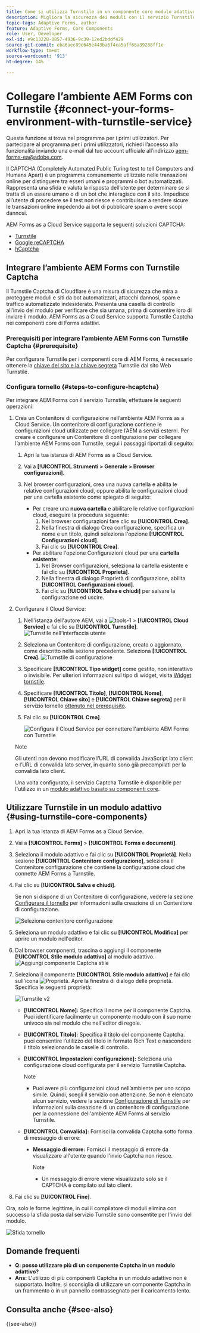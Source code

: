 ```yaml
---
title: Come si utilizza Turnstile in un componente core modulo adattivo AEM?
description: Migliora la sicurezza dei moduli con il servizio Turnstile. Guida dettagliata all’interno!
topic-tags: Adaptive Forms, author
feature: Adaptive Forms, Core Components
role: User, Developer
exl-id: e9c13228-0857-4936-9c39-12ed2bddf429
source-git-commit: eba6aec89e645e443ba6f4ca5aff66a39288ff1e
workflow-type: tm+mt
source-wordcount: '913'
ht-degree: 14%

---
```


# Collegare l’ambiente AEM Forms con Turnstile {#connect-your-forms-environment-with-turnstile-service}

<span class="preview"> Questa funzione si trova nel programma per i primi utilizzatori. Per partecipare al programma per i primi utilizzatori, richiedi l’accesso alla funzionalità inviando una e-mail dal tuo account ufficiale all’indirizzo aem-forms-ea@adobe.com. </span>

Il CAPTCHA (Completely Automated Public Turing test to tell Computers and Humans Apart) è un programma comunemente utilizzato nelle transazioni online per distinguere tra esseri umani e programmi o bot automatizzati. Rappresenta una sfida e valuta la risposta dell’utente per determinare se si tratta di un essere umano o di un bot che interagisce con il sito. Impedisce all’utente di procedere se il test non riesce e contribuisce a rendere sicure le transazioni online impedendo ai bot di pubblicare spam o avere scopi dannosi.

AEM Forms as a Cloud Service supporta le seguenti soluzioni CAPTCHA:


* [Turnstile](/help/forms/integrate-adaptive-forms-turnstile-core-components.md)
* [Google reCAPTCHA](/help/forms/captcha-adaptive-forms-core-components.md)
* [hCaptcha](/help/forms/integrate-adaptive-forms-hcaptcha-core-components.md)

<!-- ![Turnstile](assets/Turnstile-challenge.png)-->

## Integrare l’ambiente AEM Forms con Turnstile Captcha

Il Turnstile Captcha di Cloudflare è una misura di sicurezza che mira a proteggere moduli e siti da bot automatizzati, attacchi dannosi, spam e traffico automatizzato indesiderato. Presenta una casella di controllo all’invio del modulo per verificare che sia umana, prima di consentire loro di inviare il modulo. AEM Forms as a Cloud Service supporta Turnstile Captcha nei componenti core di Forms adattivi.

### Prerequisiti per integrare l’ambiente AEM Forms con Turnstile Captcha {#prerequisite}

Per configurare Turnstile per i componenti core di AEM Forms, è necessario ottenere la [chiave del sito e la chiave segreta](https://developers.cloudflare.com/turnstile/get-started/) Turnstile dal sito Web Turnstile.

### Configura tornello {#steps-to-configure-hcaptcha}

Per integrare AEM Forms con il servizio Turnstile, effettuare le seguenti operazioni:

1. Crea un Contenitore di configurazione nell’ambiente AEM Forms as a Cloud Service. Un contenitore di configurazione contiene le configurazioni cloud utilizzate per collegare l’AEM a servizi esterni. Per creare e configurare un Contenitore di configurazione per collegare l’ambiente AEM Forms con Turnstile, segui i passaggi riportati di seguito:
   1. Apri la tua istanza di AEM Forms as a Cloud Service.
   1. Vai a **[!UICONTROL Strumenti > Generale > Browser configurazioni]**.
   1. Nel browser configurazioni, crea una nuova cartella e abilita le relative configurazioni cloud, oppure abilita le configurazioni cloud per una cartella esistente come spiegato di seguito:

      * Per creare una **nuova cartella** e abilitare le relative configurazioni cloud, eseguire la procedura seguente:
         1. Nel browser configurazioni fare clic su **[!UICONTROL Crea]**.
         1. Nella finestra di dialogo Crea configurazione, specifica un nome e un titolo, quindi seleziona l&#39;opzione **[!UICONTROL Configurazioni cloud]**.
         1. Fai clic su **[!UICONTROL Crea]**.
      * Per abilitare l&#39;opzione Configurazioni cloud per una **cartella esistente**:
         1. Nel Browser configurazioni, seleziona la cartella esistente e fai clic su **[!UICONTROL Proprietà]**.
         1. Nella finestra di dialogo Proprietà di configurazione, abilita **[!UICONTROL Configurazioni cloud]**.
         1. Fai clic su **[!UICONTROL Salva e chiudi]** per salvare la configurazione ed uscire.

1. Configurare il Cloud Service:
   1. Nell&#39;istanza dell&#39;autore AEM, vai a ![tools-1](assets/tools-1.png) > **[!UICONTROL Cloud Service]** e fai clic su **[!UICONTROL Turnstile]**.
      ![Turnstile nell&#39;interfaccia utente](assets/turnstile-in-ui.png)
   1. Seleziona un Contenitore di configurazione, creato o aggiornato, come descritto nella sezione precedente. Seleziona **[!UICONTROL Crea]**.
      ![Turnstile di configurazione](assets/config-hcaptcha.png)
   1. Specificare **[!UICONTROL Tipo widget]** come gestito, non interattivo o invisibile. Per ulteriori informazioni sul tipo di widget, visita [Widget tornstile](https://developers.cloudflare.com/turnstile/concepts/widget/).
   1. Specificare **[!UICONTROL Titolo]**, **[!UICONTROL Nome]**, **[!UICONTROL Chiave sito]** e **[!UICONTROL Chiave segreta]** per il servizio tornello [ottenuto nel prerequisito](#prerequisite).
   1. Fai clic su **[!UICONTROL Crea]**.

      ![Configura il Cloud Service per connettere l&#39;ambiente AEM Forms con Turnstile](assets/config-turntstile-cc.png)

   >[!NOTE]
   > Gli utenti non devono modificare l’URL di convalida JavaScript lato client e l’URL di convalida lato server, in quanto sono già precompilati per la convalida lato client.

   Una volta configurato, il servizio Captcha Turnstile è disponibile per l&#39;utilizzo in un [modulo adattivo basato su componenti core](https://experienceleague.adobe.com/en/docs/experience-manager-core-components/using/adaptive-forms/introduction).

## Utilizzare Turnstile in un modulo adattivo {#using-turnstile-core-components}

1. Apri la tua istanza di AEM Forms as a Cloud Service.
1. Vai a **[!UICONTROL Forms]** > **[!UICONTROL Forms e documenti]**.
1. Seleziona il modulo adattivo e fai clic su **[!UICONTROL Proprietà]**. Nella sezione **[!UICONTROL Contenitore configurazione]**, seleziona il Contenitore configurazione che contiene la configurazione cloud che connette AEM Forms a Turnstile.
1. Fai clic su **[!UICONTROL Salva e chiudi]**.

   Se non si dispone di un Contenitore di configurazione, vedere la sezione [Configurare il tornello](#steps-to-configure-hcaptcha) per informazioni sulla creazione di un Contenitore di configurazione.

   ![Seleziona contenitore configurazione](/help/forms/assets/captcha-properties.png)

1. Seleziona un modulo adattivo e fai clic su **[!UICONTROL Modifica]** per aprire un modulo nell&#39;editor.
1. Dal browser componenti, trascina o aggiungi il componente **[!UICONTROL Stile modulo adattivo]** al modulo adattivo.
   ![Aggiungi componente Captcha stile](/help/forms/assets/turnstile-v2.png)
1. Seleziona il componente **[!UICONTROL Stile modulo adattivo]** e fai clic sull&#39;icona ![Proprietà](assets/configure-icon.svg). Apre la finestra di dialogo delle proprietà. Specifica le seguenti proprietà:

   ![Turnstile v2](assets/turnstile-settings-for-v2.png)

   * **[!UICONTROL Nome]:** Specifica il nome per il componente Captcha. Puoi identificare facilmente un componente modulo con il suo nome univoco sia nel modulo che nell&#39;editor di regole.
   * **[!UICONTROL Titolo]:** Specifica il titolo del componente Captcha. puoi consentire l’utilizzo del titolo in formato Rich Text e nascondere il titolo selezionando le caselle di controllo.
   * **[!UICONTROL Impostazioni configurazione]:** Seleziona una configurazione cloud configurata per il servizio Turnstile Captcha.
     >[!NOTE]
     >* Puoi avere più configurazioni cloud nell’ambiente per uno scopo simile. Quindi, scegli il servizio con attenzione. Se non è elencato alcun servizio, vedere la sezione [Configurazione di Turnstile](#steps-to-configure-hcaptcha) per informazioni sulla creazione di un contenitore di configurazione per la connessione dell&#39;ambiente AEM Forms al servizio Turnstile.

   * **[!UICONTROL Convalida]:** Fornisci la convalida Captcha sotto forma di messaggio di errore:

      * **Messaggio di errore:** Fornisci il messaggio di errore da visualizzare all&#39;utente quando l&#39;invio Captcha non riesce.
        >[!NOTE]
        >* Un messaggio di errore viene visualizzato solo se il CAPTCHA è compilato sul lato client.

1. Fai clic su **[!UICONTROL Fine]**.


Ora, solo le forme legittime, in cui il compilatore di moduli elimina con successo la sfida posta dal servizio Turnstile sono consentite per l&#39;invio del modulo.

![Sfida tornello](assets/turnstile-challenge.png)


## Domande frequenti

* **Q: posso utilizzare più di un componente Captcha in un modulo adattivo?**
* **Ans:** L&#39;utilizzo di più componenti Captcha in un modulo adattivo non è supportato. Inoltre, si sconsiglia di utilizzare un componente Captcha in un frammento o in un pannello contrassegnato per il caricamento lento.

## Consulta anche {#see-also}

{{see-also}}
